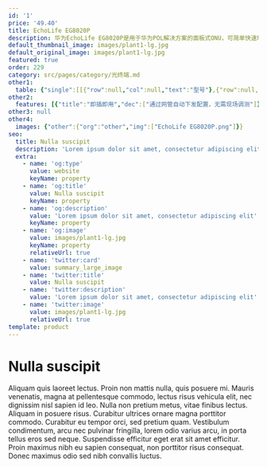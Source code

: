 ```yaml
---
id: '1'
price: '49.40'
title: EchoLife EG8020P
description: 华为EchoLife EG8020P是用于华为POL解决方案的面板式ONU，可简单快速地安装在86型电工盒上，通过GPON技术实现超宽带接入。上行提供1个GPON端口，用户侧提供2个GE以太网接口并支持POE功能，通过高性能的转发能力有效保障语音、数据和高清视频的业务体验，为企业园区部署提供理想的解决方案和面向未来的业务支撑能力。
default_thumbnail_image: images/plant1-lg.jpg
default_original_image: images/plant1-lg.jpg
featured: true
order: 229
category: src/pages/category/光终端.md
other1: 
  table: {"single":[[{"row":null,"col":null,"text":"型号"},{"row":null,"col":null,"text":"EchoLife EG8020P"}],[{"row":null,"col":null,"text":"尺寸（高×宽×深）"},{"row":null,"col":null,"text":"设备：125mm x 86mm x 30mm\n电源适配器：68.5mm x 46.5mm x 33mm"}],[{"row":null,"col":null,"text":"重量"},{"row":null,"col":null,"text":"设备：约185g\n电源适配器：约155g"}],[{"row":null,"col":null,"text":"工作环境温度"},{"row":null,"col":null,"text":"-5°C ~ +40°C"}],[{"row":null,"col":null,"text":"工作环境湿度"},{"row":null,"col":null,"text":"5% RH ～ 95% RH，非凝结"}],[{"row":null,"col":null,"text":"电源适配器额定输入范围"},{"row":null,"col":null,"text":"100V～240V AC，50/60 Hz"}],[{"row":null,"col":null,"text":"PoE最大输出功率"},{"row":null,"col":null,"text":"总功率30W，其中1号和2号GE端口最大支持30W。"}],[{"row":null,"col":null,"text":"防雷规格"},{"row":null,"col":null,"text":"GE接口：共模4kV，差模0.5kV\n配套AC电源：共模6kV，差模6kV"}],[{"row":null,"col":null,"text":"最大功耗"},{"row":null,"col":null,"text":"6.5W"}],[{"row":null,"col":null,"text":"网络侧接口"},{"row":null,"col":null,"text":"1*GPON"}],[{"row":null,"col":null,"text":"用户侧接口"},{"row":null,"col":null,"text":"2*GE"}],[{"row":null,"col":null,"text":"安装方式"},{"row":null,"col":null,"text":"支持安装在86型电工盒和尺寸为110mm x 125mm x 30mm的标准电工盒内"}],[{"row":null,"col":null,"text":"认证"},{"row":null,"col":null,"text":"CE/CCC/RCM/C-tick"}],[{"row":null,"col":null,"text":"PON接口"},{"row":null,"col":null,"text":"•  接口类型：SC/APC\n•  Class B+\n•  接收灵敏度：-27dBm\n•  过载光功率： -8dBm\n•  GPON传输速率（单位：Gbit/s）：下行2.488，上行1.244\n•  Type B单归属\n•  Type B双归属（二层转发模式下支持）"}],[{"row":null,"col":null,"text":"GE电接口"},{"row":null,"col":null,"text":"•  PoE , PoE+ 功能，遵循标准：IEEE 802.3af、IEEE 802.3at\n•  接口类型RJ-45\n•  10Mbit/s或100Mbit/s或1000Mbit/s接口速率自适应\n•  MDI/MDIX自动配置\n•  以太端口MAC地址学习数目设置\n•  基于以太端口的VLAN透传、过滤"}]]}
other2:
  features: [{"title":"即插即用","dec":["通过网管自动下发配置，无需现场调测"]},{"title":"智能PoE供电","dec":["支持PoE，通过以太网线供电可以有效解决室内型AP（Access Point）等终端的供电"]},{"title":"防雷","dec":["GE接口：共模4kV，差模0.5kV\n配套AC电源：共模6kV，差模6kV"]}]
other3: null
other4:
  images: {"other":{"org":"other","img":["EchoLife EG8020P.png"]}}
seo:
  title: Nulla suscipit
  description: 'Lorem ipsum dolor sit amet, consectetur adipiscing elit'
  extra:
    - name: 'og:type'
      value: website
      keyName: property
    - name: 'og:title'
      value: Nulla suscipit
      keyName: property
    - name: 'og:description'
      value: 'Lorem ipsum dolor sit amet, consectetur adipiscing elit'
      keyName: property
    - name: 'og:image'
      value: images/plant1-lg.jpg
      keyName: property
      relativeUrl: true
    - name: 'twitter:card'
      value: summary_large_image
    - name: 'twitter:title'
      value: Nulla suscipit
    - name: 'twitter:description'
      value: 'Lorem ipsum dolor sit amet, consectetur adipiscing elit'
    - name: 'twitter:image'
      value: images/plant1-lg.jpg
      relativeUrl: true
template: product
---
```


# Nulla suscipit

Aliquam quis laoreet lectus. Proin non mattis nulla, quis posuere mi. Mauris venenatis, magna at pellentesque commodo, lectus risus vehicula elit, nec dignissim nisl sapien id leo. Nulla non pretium metus, vitae finibus lectus. Aliquam in posuere risus. Curabitur ultrices ornare magna porttitor commodo. Curabitur eu tempor orci, sed pretium quam. Vestibulum condimentum, arcu nec pulvinar fringilla, lorem odio varius arcu, in porta tellus eros sed neque. Suspendisse efficitur eget erat sit amet efficitur. Proin maximus nibh eu sapien consequat, non porttitor risus consequat. Donec maximus odio sed nibh convallis luctus.